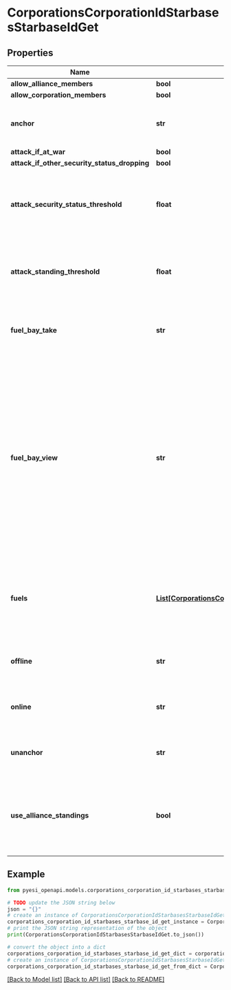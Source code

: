 # CorporationsCorporationIdStarbasesStarbaseIdGet


## Properties

Name | Type | Description | Notes
------------ | ------------- | ------------- | -------------
**allow_alliance_members** | **bool** |  | 
**allow_corporation_members** | **bool** |  | 
**anchor** | **str** | Who can anchor starbase (POS) and its structures | 
**attack_if_at_war** | **bool** |  | 
**attack_if_other_security_status_dropping** | **bool** |  | 
**attack_security_status_threshold** | **float** | Starbase (POS) will attack if target&#39;s security standing is lower than this value | [optional] 
**attack_standing_threshold** | **float** | Starbase (POS) will attack if target&#39;s standing is lower than this value | [optional] 
**fuel_bay_take** | **str** | Who can take fuel blocks out of the starbase (POS)&#39;s fuel bay | 
**fuel_bay_view** | **str** | Who can view the starbase (POS)&#39;s fule bay. Characters either need to have required role or belong to the starbase (POS) owner&#39;s corporation or alliance, as described by the enum, all other access settings follows the same scheme | 
**fuels** | [**List[CorporationsCorporationIdStarbasesStarbaseIdGetFuelsInner]**](CorporationsCorporationIdStarbasesStarbaseIdGetFuelsInner.md) | Fuel blocks and other things that will be consumed when operating a starbase (POS) | [optional] 
**offline** | **str** | Who can offline starbase (POS) and its structures | 
**online** | **str** | Who can online starbase (POS) and its structures | 
**unanchor** | **str** | Who can unanchor starbase (POS) and its structures | 
**use_alliance_standings** | **bool** | True if the starbase (POS) is using alliance standings, otherwise using corporation&#39;s | 

## Example

```python
from pyesi_openapi.models.corporations_corporation_id_starbases_starbase_id_get import CorporationsCorporationIdStarbasesStarbaseIdGet

# TODO update the JSON string below
json = "{}"
# create an instance of CorporationsCorporationIdStarbasesStarbaseIdGet from a JSON string
corporations_corporation_id_starbases_starbase_id_get_instance = CorporationsCorporationIdStarbasesStarbaseIdGet.from_json(json)
# print the JSON string representation of the object
print(CorporationsCorporationIdStarbasesStarbaseIdGet.to_json())

# convert the object into a dict
corporations_corporation_id_starbases_starbase_id_get_dict = corporations_corporation_id_starbases_starbase_id_get_instance.to_dict()
# create an instance of CorporationsCorporationIdStarbasesStarbaseIdGet from a dict
corporations_corporation_id_starbases_starbase_id_get_from_dict = CorporationsCorporationIdStarbasesStarbaseIdGet.from_dict(corporations_corporation_id_starbases_starbase_id_get_dict)
```
[[Back to Model list]](../README.md#documentation-for-models) [[Back to API list]](../README.md#documentation-for-api-endpoints) [[Back to README]](../README.md)


